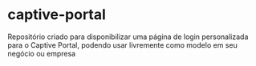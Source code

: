 # captive-portal
 Repositório criado para disponibilizar uma página de login personalizada para o Captive Portal, podendo usar livremente como modelo em seu negócio ou empresa
